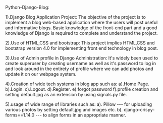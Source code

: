 Python-Django-Blog:

1).Django Blog Application Project:
The objective of the project is to implement a blog web-based application where the users will post useful and informative blogs. Basic knowledge of the front-end part and a good knowledge of Django is required to complete and understand the project.

2).Use of HTML,CSS and bootstrap:
This project implies HTML,CSS and bootstrap version 4.0 for implementing front end technology in blog post.

3).Use of Admin profile in Django Administration:
It's widely been used to create superuser by creating username as well as it's password to log in and look around in the entirety of profile where we can add photos and update it on our webpage system.

4).Creation of wide tech systems in blog app such as:
   a).Home Page.
   b).Login.
   c).Logout.
   d).Register.
   e).forgot password
   f).profile creation and setting default.jpg as an extension by using signals.py file.

5).usage of wide range of libraries such as:
a). Pillow --- for uploading various photos by setting default.jpg and images etc. 
b). django-crispy-forms==1.14.0 --- to align forms in an appropriate manner.

